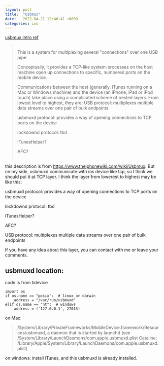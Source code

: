 ```yaml
---
layout: post
title:  "Usbmux"
date:   2022-04-21 12:40:41 +0800
categories: ios
---
```




 
[usbmux intro ref](https://www.theiphonewiki.com/wiki/Usbmux)

<blockquote>
<br/>
This is a system for multiplexing several "connections" over one USB pipe. 

Conceptually, it provides a TCP-like system-processes on the host machine open up connections to specific, numbered ports on the mobile device.

Communications between the host (generally, iTunes running on a Mac or Windows machine) and the device (an iPhone, iPad or iPod touch) take place using a complicated scheme of nested layers. From lowest level to highest, they are:
USB protocol: multiplexes multiple data streams over one pair of bulk endpoints <br/>

usbmuxd protocol: provides a way of opening connections to TCP ports on the device<br/> 

lockdownd protocol: tbd <br/>

iTunesHelper? <br/>

AFC?<br/>
<br/>
</blockquote>

this description is from https://www.theiphonewiki.com/wiki/Usbmux. But on my side, usbmuxd communicate with ios device like tcp, so I think we should put it at TCP layer. 
I think the layer from lowerest to highest may be like this:
  
  usbmuxd protocol: provides a way of opening connections to TCP ports on the device 
 
  lockdownd protocol: tbd 
 
  iTunesHelper? 
 
  AFC?
 
  USB protocol: multiplexes multiple data streams over one pair of bulk endpoints 

If you have any idea about this layer, you can contact with me or leave your comments.

## usbmuxd location:
code is from tidevice 

```
import os
if os.name == "posix":  # linux or darwin
    address = "/var/run/usbmuxd"
elif os.name == "nt":  # windows
    address = ('127.0.0.1', 27015)
```



on Mac:
<blockquote>
/System/Library/PrivateFrameworks/MobileDevice.framework/Resources/usbmuxd, a daemon that is started by launchd (see /System/Library/LaunchDaemons/com.apple.usbmuxd.plist Catalina: /Library/Apple/System/Library/LaunchDaemons/com.apple.usbmuxd.plist)
<br/>

</blockquote>

on windows:
install iTunes, and this usbmuxd is already installed.
